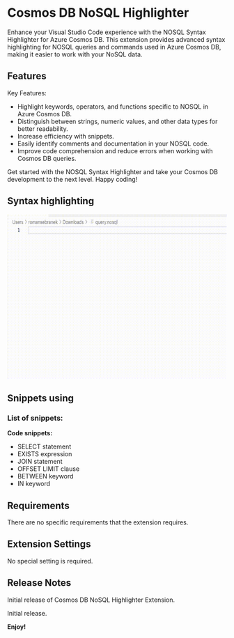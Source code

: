 # Cosmos DB NoSQL Highlighter

Enhance your Visual Studio Code experience with the NOSQL Syntax Highlighter for Azure Cosmos DB. 
This extension provides advanced syntax highlighting for NOSQL queries and commands used in Azure Cosmos DB, making it easier to work with your NoSQL data.

## Features

Key Features:
- Highlight keywords, operators, and functions specific to NOSQL in Azure Cosmos DB.
- Distinguish between strings, numeric values, and other data types for better readability.
- Increase efficiency with snippets.
- Easily identify comments and documentation in your NOSQL code.
- Improve code comprehension and reduce errors when working with Cosmos DB queries.

Get started with the NOSQL Syntax Highlighter and take your Cosmos DB development to the next level. Happy coding!

## Syntax highlighting
![Demo](media/vsCodeExtension.gif)

## Snippets using
### List of snippets:

**Code snippets:**
- SELECT statement
- EXISTS expression
- JOIN statement
- OFFSET LIMIT clause
- BETWEEN keyword
- IN keyword

## Requirements
There are no specific requirements that the extension requires.

## Extension Settings
No special setting is required.


## Release Notes
Initial release of Cosmos DB NoSQL Highlighter Extension.

Initial release.

**Enjoy!**
